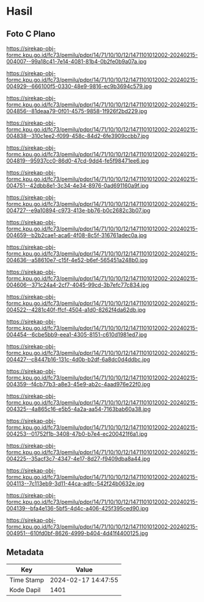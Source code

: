 # Hasil

## Foto C Plano

https://sirekap-obj-formc.kpu.go.id/fc73/pemilu/pdpr/14/71/10/10/12/1471101012002-20240215-004007--99a18c41-7e14-4081-81b4-0b2fe0b9a07a.jpg

https://sirekap-obj-formc.kpu.go.id/fc73/pemilu/pdpr/14/71/10/10/12/1471101012002-20240215-004929--666100f5-0330-48e9-9816-ec9b3694c579.jpg

https://sirekap-obj-formc.kpu.go.id/fc73/pemilu/pdpr/14/71/10/10/12/1471101012002-20240215-004856--81deaa79-0f01-4575-9858-1f926f2bd229.jpg

https://sirekap-obj-formc.kpu.go.id/fc73/pemilu/pdpr/14/71/10/10/12/1471101012002-20240215-004838--310c1ee2-f099-458c-84d2-6fe3909ccbb7.jpg

https://sirekap-obj-formc.kpu.go.id/fc73/pemilu/pdpr/14/71/10/10/12/1471101012002-20240215-004819--95937cc0-86d0-47cd-9dd4-fe5f98471ee6.jpg

https://sirekap-obj-formc.kpu.go.id/fc73/pemilu/pdpr/14/71/10/10/12/1471101012002-20240215-004751--42dbb8e1-3c34-4e34-8976-0ad691160a9f.jpg

https://sirekap-obj-formc.kpu.go.id/fc73/pemilu/pdpr/14/71/10/10/12/1471101012002-20240215-004727--e9a10894-c973-413e-bb76-b0c2682c3b07.jpg

https://sirekap-obj-formc.kpu.go.id/fc73/pemilu/pdpr/14/71/10/10/12/1471101012002-20240215-004659--b2b2cae1-aca6-4f08-8c5f-316761adec0a.jpg

https://sirekap-obj-formc.kpu.go.id/fc73/pemilu/pdpr/14/71/10/10/12/1471101012002-20240215-004636--a58610e7-c15f-4e52-b6ef-565451a248b0.jpg

https://sirekap-obj-formc.kpu.go.id/fc73/pemilu/pdpr/14/71/10/10/12/1471101012002-20240215-004606--371c24a4-2cf7-4045-99cd-3b7efc77c834.jpg

https://sirekap-obj-formc.kpu.go.id/fc73/pemilu/pdpr/14/71/10/10/12/1471101012002-20240215-004522--4281c40f-ffcf-4504-a1d0-8262f4da62db.jpg

https://sirekap-obj-formc.kpu.go.id/fc73/pemilu/pdpr/14/71/10/10/12/1471101012002-20240215-004454--6cbe5bb9-eea1-4305-8151-c610d1981ed7.jpg

https://sirekap-obj-formc.kpu.go.id/fc73/pemilu/pdpr/14/71/10/10/12/1471101012002-20240215-004427--c8447b16-131c-4d0b-b2df-6a8dc0d4ddbc.jpg

https://sirekap-obj-formc.kpu.go.id/fc73/pemilu/pdpr/14/71/10/10/12/1471101012002-20240215-004359--f4cb77b3-a8e3-45e9-ab2c-4aad976e22f0.jpg

https://sirekap-obj-formc.kpu.go.id/fc73/pemilu/pdpr/14/71/10/10/12/1471101012002-20240215-004325--4a865c16-e5b5-4a2a-aa54-7163bab60a38.jpg

https://sirekap-obj-formc.kpu.go.id/fc73/pemilu/pdpr/14/71/10/10/12/1471101012002-20240215-004253--01752f1b-3408-47b0-b7e4-ec200421f6a1.jpg

https://sirekap-obj-formc.kpu.go.id/fc73/pemilu/pdpr/14/71/10/10/12/1471101012002-20240215-004225--35acf3c7-4347-4e17-8d27-f9409dba8a44.jpg

https://sirekap-obj-formc.kpu.go.id/fc73/pemilu/pdpr/14/71/10/10/12/1471101012002-20240215-004113--7c113eb9-3d11-44ca-adfc-542f24b0632e.jpg

https://sirekap-obj-formc.kpu.go.id/fc73/pemilu/pdpr/14/71/10/10/12/1471101012002-20240215-004139--bfa4e136-5bf5-4d4c-a406-425f395ced90.jpg

https://sirekap-obj-formc.kpu.go.id/fc73/pemilu/pdpr/14/71/10/10/12/1471101012002-20240215-004951--610fd0bf-8626-4999-b404-4d41f4400125.jpg


## Metadata

| Key        | Value               |
| ---------- | ------------------- |
| Time Stamp | 2024-02-17 14:47:55 |
| Kode Dapil | 1401                |



